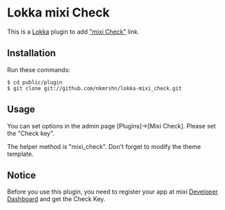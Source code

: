 Lokka mixi Check
================

This is a [Lokka](http://lokka.org) plugin to add ["mixi Check"](http://developer.mixi.co.jp/connect/mixi_plugin/mixi_check/spec_mixi_check) link.

Installation
------------

Run these commands:

    $ cd public/plugin
    $ git clone git://github.com/nkmrshn/lokka-mixi_check.git

Usage
-----

You can set options in the admin page [Plugins]->[Mixi Check]. Please set the "Check key".

The helper method is "mixi_check".  Don't forget to modify the theme template.

Notice
------

Before you use this plugin, you need to register your app at mixi [Developer Dashboard](https://sap.mixi.jp/) and get the Check Key.

